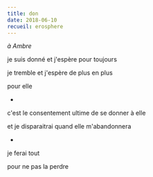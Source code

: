 ```yaml
---
title: don
date: 2018-06-10
recueil: erosphere
---
```


*à Ambre*

je suis donné
et j'espère pour toujours

je tremble
et j'espère de plus en plus

pour elle

*

c'est le consentement ultime
de se donner à elle

et je disparaitrai
quand elle m'abandonnera

*

je ferai tout

pour ne pas la perdre
